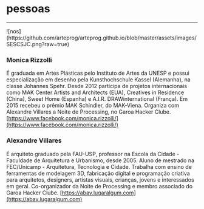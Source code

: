 # pessoas
<hr>
![nos](https://github.com/arteprog/arteprog.github.io/blob/master/assets/images/SESCSJC.png?raw=true)

### Monica Rizzolli
É graduada em Artes Plásticas pelo Instituto de Artes da UNESP e possui especialização em desenho pela Kunsthochschule Kassel (Alemanha), na classe Johannes Spehr. Desde 2012 participa de projetos internacionais como MAK Center Artists and Architects (EUA), Creatives in Residence (China), Sweet Home (Espanha) e A.I.R. DRAWinternational (França). Em 2015 recebeu o prêmio MAK Schindler, do MAK-Viena. Organiza com Alexandre Villares a Noite de Processing, no Garoa Hacker Clube.
[https://www.facebook.com/monica.rizzolli/](https://www.facebook.com/monica.rizzolli/)
 
### Alexandre Villares
É arquiteto graduado pela FAU-USP, professor na Escola da Cidade - Faculdade de Arquitetura e Urbanismo, desde 2005. Aluno de mestrado na FEC/Unicamp - Arquitetura, Tecnologia e Cidade. Trabalha com ensino de ferramentas de modelagem 3D, fabricação digital e programação criativa para arquitetos, designers, artistas visuais, crianças, jovens e interessados em geral. Co-organizador da Noite de Processing e membro associado do Garoa Hacker Clube.
[https://abav.lugaralgum.com](https://abav.lugaralgum.com)

 <script src="../footer.js"></script>

